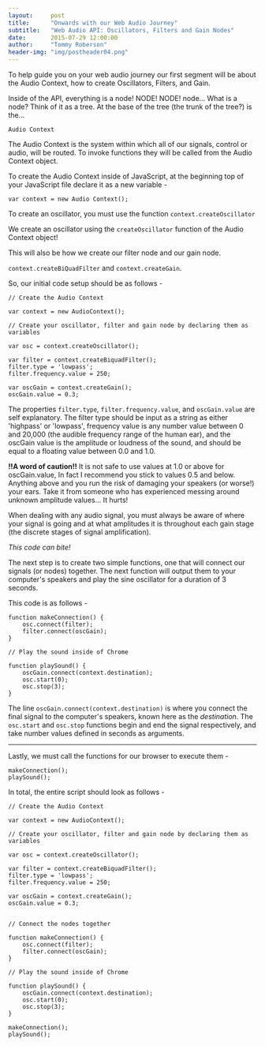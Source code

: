 ```yaml
---
layout:     post
title:      "Onwards with our Web Audio Journey"
subtitle:   "Web Audio API: Oscillators, Filters and Gain Nodes"
date:       2015-07-29 12:00:00
author:     "Tommy Roberson"
header-img: "img/postheader04.png"
---
```



To help guide you on your web audio journey our first segment will be about the Audio Context, how to create Oscillators, Filters, and Gain. 

Inside of the API, everything is a node! NODE! NODE! node... What is a node? Think of it as a tree. At the base of the tree (the trunk of the tree?) is the...

`Audio Context` 

The Audio Context is the system within which all of our signals, control or audio, will be routed. To invoke functions they will be called from the Audio Context object. 

To create the Audio Context inside of JavaScript, at the beginning top of your JavaScript file declare it as a new variable - 

`var context = new Audio Context();`

To create an oscillator, you must use the function `context.createOscillator`

We create an oscillator using the `createOscillator` function of the Audio Context object!

This will also be how we create our filter node and our gain node.

`context.createBiQuadFilter` and `context.createGain`.

So, our initial code setup should be as follows - 
```
// Create the Audio Context

var context = new AudioContext();

// Create your oscillator, filter and gain node by declaring them as variables 

var osc = context.createOscillator();

var filter = context.createBiquadFilter();
filter.type = 'lowpass';
filter.frequency.value = 250;

var oscGain = context.createGain();
oscGain.value = 0.3;
```

The properties `filter.type`, `filter.frequency.value`, and `oscGain.value` are self explanatory. The filter type should be input as a string as either 'highpass' or 'lowpass', frequency value is any number value between 0 and 20,000 (the audible frequency range of the human ear), and the oscGain value is the amplitude or loudness of the sound, and should be equal to a floating value between 0.0 and 1.0. 

__!!A word of caution!!__ It is not safe to use values at 1.0 or above for oscGain.value, In fact I recommend you stick to values 0.5 and below. Anything above and you run the risk of damaging your speakers (or worse!) your ears. Take it from someone who has experienced messing around unknown amplitude values... It hurts! 

When dealing with any audio signal, you must always be aware of where your signal is going and at what amplitudes it is throughout each gain stage (the discrete stages of signal amplification). 

_This code can bite!_

The next step is to create two simple functions, one that will connect our signals (or nodes) together. The next function will output them to your computer's speakers and play the sine oscillator for a duration of 3 seconds.

This code is as follows - 

```
function makeConnection() {
    osc.connect(filter);
    filter.connect(oscGain);    
}

// Play the sound inside of Chrome 

function playSound() {
    oscGain.connect(context.destination);
    osc.start(0);
    osc.stop(3);
}
```
The line `oscGain.connect(context.destination)` is where you connect the final signal to the computer's speakers, known here as the _destination_. The `osc.start` and `osc.stop` functions begin and end the signal respectively, and take number values defined in seconds as arguments. 

---
Lastly, we must call the functions for our browser to execute them - 

```
makeConnection();
playSound();
```

In total, the entire script should look as follows - 

```
// Create the Audio Context

var context = new AudioContext();

// Create your oscillator, filter and gain node by declaring them as variables 

var osc = context.createOscillator();

var filter = context.createBiquadFilter();
filter.type = 'lowpass';
filter.frequency.value = 250;

var oscGain = context.createGain();
oscGain.value = 0.3;


// Connect the nodes together

function makeConnection() {
    osc.connect(filter);
    filter.connect(oscGain);    
}

// Play the sound inside of Chrome 

function playSound() {
    oscGain.connect(context.destination);
    osc.start(0);
    osc.stop(3);
}

makeConnection();
playSound();
```
